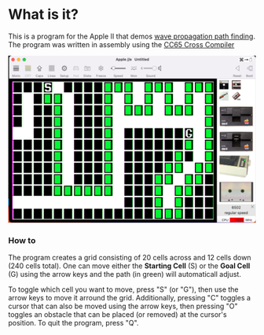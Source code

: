 # What is it?
This is a program for the Apple II that demos [wave propagation path finding](https://youtu.be/0ihciMKlcP8). The program was written in assembly using the [CC65 Cross Compiler](https://cc65.github.io)

![Wave Propagation Program Screenshot](/WAVEP.png)

### How to
The program creates a grid consisting of 20 cells across and 12 cells down (240 cells total). One can move either the **Starting Cell** (S) or the **Goal Cell** (G) using the arrow keys and the path (in green) will automaticall adjust.

To toggle which cell you want to move, press "S" (or "G"), then use the arrow keys to move it arround the grid. Additionally, pressing "C" toggles a cursor that can also be moved using the arrow keys, then pressing "O" toggles an obstacle that can be placed (or removed) at the cursor's position. To quit the program, press "Q".

